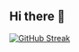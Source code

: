 ## Hi there 👋

[![GitHub Streak](https://streak-stats.demolab.com?user=mbeghe&theme=green-nur)](https://git.io/streak-stats)
